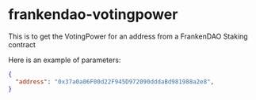 # frankendao-votingpower

This is to get the VotingPower for an address from a FrankenDAO Staking contract

Here is an example of parameters:

```json
{
  "address": "0x37a0a06F00d22F945D972090dddaBd981988a2e8",
}
```
